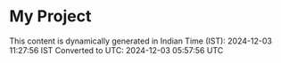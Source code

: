 # My Project

This content is dynamically generated in Indian Time (IST): 2024-12-03 11:27:56 IST
Converted to UTC: 2024-12-03 05:57:56 UTC
